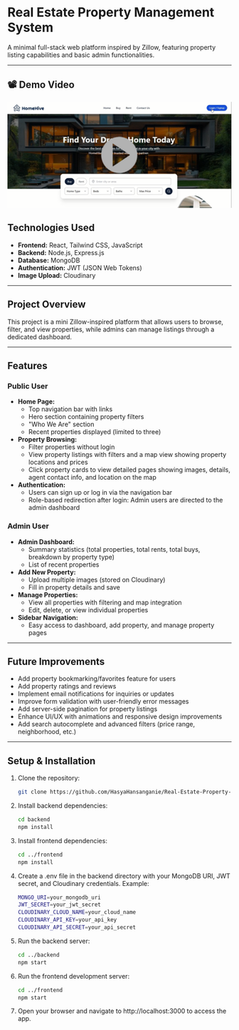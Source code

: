 # Real Estate Property Management System

A minimal full-stack web platform inspired by Zillow, featuring property listing capabilities and basic admin functionalities.

---
## 📽️ Demo Video

<a href="https://drive.google.com/file/d/1P5OxIDxH7pXa-mtfw90DpeUwJ9jbUoCS/view?usp=sharing" target="_blank">
  <img src="frontend/src/assests/demoPreview.png" alt="Click here to watch the demo" width="600">
</a>

## Technologies Used

- **Frontend:** React, Tailwind CSS, JavaScript  
- **Backend:** Node.js, Express.js  
- **Database:** MongoDB  
- **Authentication:** JWT (JSON Web Tokens)  
- **Image Upload:** Cloudinary  

---

## Project Overview

This project is a mini Zillow-inspired platform that allows users to browse, filter, and view properties, while admins can manage listings through a dedicated dashboard.

---

## Features

### Public User

- **Home Page:**  
  - Top navigation bar with links  
  - Hero section containing property filters  
  - "Who We Are" section  
  - Recent properties displayed (limited to three)  
- **Property Browsing:**  
  - Filter properties without login  
  - View property listings with filters and a map view showing property locations and prices  
  - Click property cards to view detailed pages showing images, details, agent contact info, and location on the map  
- **Authentication:**  
  - Users can sign up or log in via the navigation bar  
  - Role-based redirection after login: Admin users are directed to the admin dashboard  

### Admin User

- **Admin Dashboard:**  
  - Summary statistics (total properties, total rents, total buys, breakdown by property type)  
  - List of recent properties  
- **Add New Property:**  
  - Upload multiple images (stored on Cloudinary)  
  - Fill in property details and save  
- **Manage Properties:**  
  - View all properties with filtering and map integration  
  - Edit, delete, or view individual properties  
- **Sidebar Navigation:**  
  - Easy access to dashboard, add property, and manage property pages  

---

## Future Improvements
 
- Add property bookmarking/favorites feature for users  
- Add property ratings and reviews  
- Implement email notifications for inquiries or updates  
- Improve form validation with user-friendly error messages  
- Add server-side pagination for property listings    
- Enhance UI/UX with animations and responsive design improvements  
- Add search autocomplete and advanced filters (price range, neighborhood, etc.)  

---

## Setup & Installation

1. Clone the repository:  
   ```bash
   git clone https://github.com/HasyaHansanganie/Real-Estate-Property-Management-System.git
   ```
2. Install backend dependencies:
   ```bash
   cd backend
   npm install
   ```
3. Install frontend dependencies:
   ```bash
   cd ../frontend
   npm install
   ```
4. Create a .env file in the backend directory with your MongoDB URI, JWT secret, and Cloudinary credentials. Example:
   ```bash
   MONGO_URI=your_mongodb_uri
   JWT_SECRET=your_jwt_secret
   CLOUDINARY_CLOUD_NAME=your_cloud_name
   CLOUDINARY_API_KEY=your_api_key
   CLOUDINARY_API_SECRET=your_api_secret
   ```
   
5. Run the backend server:
   ```bash
   cd ../backend
   npm start
   ```

6. Run the frontend development server:
   ```bash
   cd ../frontend
   npm start
   ```

7. Open your browser and navigate to http://localhost:3000 to access the app.
